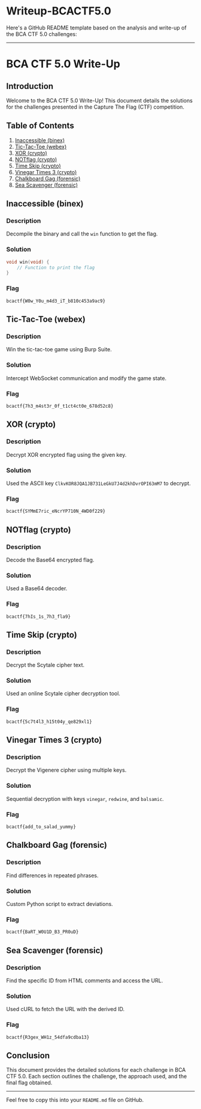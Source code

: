 # Writeup-BCACTF5.0

Here's a GitHub README template based on the analysis and write-up of the BCA CTF 5.0 challenges:

---

# BCA CTF 5.0 Write-Up

## Introduction
Welcome to the BCA CTF 5.0 Write-Up! This document details the solutions for the challenges presented in the Capture The Flag (CTF) competition.

## Table of Contents
1. [Inaccessible (binex)](#inaccessible-binex)
2. [Tic-Tac-Toe (webex)](#tic-tac-toe-webex)
3. [XOR (crypto)](#xor-crypto)
4. [NOTflag (crypto)](#notflag-crypto)
5. [Time Skip (crypto)](#time-skip-crypto)
6. [Vinegar Times 3 (crypto)](#vinegar-times-3-crypto)
7. [Chalkboard Gag (forensic)](#chalkboard-gag-forensic)
8. [Sea Scavenger (forensic)](#sea-scavenger-forensic)

## Inaccessible (binex)
### Description
Decompile the binary and call the `win` function to get the flag.

### Solution
```c
void win(void) {
    // Function to print the flag
}
```

### Flag
```
bcactf{W0w_Y0u_m4d3_iT_b810c453a9ac9}
```

## Tic-Tac-Toe (webex)
### Description
Win the tic-tac-toe game using Burp Suite.

### Solution
Intercept WebSocket communication and modify the game state.

### Flag
```
bcactf{7h3_m4st3r_0f_t1ct4ct0e_678d52c8}
```

## XOR (crypto)
### Description
Decrypt XOR encrypted flag using the given key.

### Solution
Used the ASCII key `ClkvKOR8JQA1JB731LeGkU7J4d2khDvrOPI63mM7` to decrypt.

### Flag
```
bcactf{SYMmE7ric_eNcrYP710N_4WD0f229}
```

## NOTflag (crypto)
### Description
Decode the Base64 encrypted flag.

### Solution
Used a Base64 decoder.

### Flag
```
bcactf{7hIs_1s_7h3_fla9}
```

## Time Skip (crypto)
### Description
Decrypt the Scytale cipher text.

### Solution
Used an online Scytale cipher decryption tool.

### Flag
```
bcactf{5c7t4l3_h15t04y_qe829xl1}
```

## Vinegar Times 3 (crypto)
### Description
Decrypt the Vigenere cipher using multiple keys.

### Solution
Sequential decryption with keys `vinegar`, `redwine`, and `balsamic`.

### Flag
```
bcactf{add_to_salad_yummy}
```

## Chalkboard Gag (forensic)
### Description
Find differences in repeated phrases.

### Solution
Custom Python script to extract deviations.

### Flag
```
bcactf{BaRT_W0U1D_B3_PR0uD}
```

## Sea Scavenger (forensic)
### Description
Find the specific ID from HTML comments and access the URL.

### Solution
Used cURL to fetch the URL with the derived ID.

### Flag
```
bcactf{R3gex_WH1z_54dfa9cdba13}
```

## Conclusion
This document provides the detailed solutions for each challenge in BCA CTF 5.0. Each section outlines the challenge, the approach used, and the final flag obtained.

---

Feel free to copy this into your `README.md` file on GitHub.
